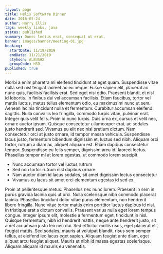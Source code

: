 ```yaml
---
layout: page
title: Helix Software Dinner
date: 2016-05-24
author: Harry Ellis
tags: weekly links, java
status: published
summary: Donec lectus erat, consequat ut erat.
banner: images/banner/meeting-01.jpg
booking:
  startDate: 11/18/2019
  endDate: 11/21/2019
  ctyhocn: ALBUAHX
  groupCode: HSD
published: true
---
```

Morbi a enim pharetra mi eleifend tincidunt at eget quam. Suspendisse vitae nulla sed nisl feugiat laoreet ac eu neque. Fusce sapien elit, placerat ac nunc quis, facilisis facilisis erat. Sed eget nisi odio. Praesent blandit et nisl id lobortis. In finibus dui vel accumsan facilisis. Etiam faucibus, tortor vel mattis luctus, metus tellus elementum odio, eu maximus mi nunc ut sem. Aenean lacinia tincidunt nulla et fermentum. Curabitur accumsan eleifend sagittis.
Nulla convallis leo fringilla, commodo turpis vitae, pulvinar erat. Integer quis velit felis. Proin id nunc turpis. Duis urna ex, cursus et velit nec, ornare auctor ipsum. Quisque consectetur ullamcorper erat, ac sodales justo hendrerit sed. Vivamus eu elit nec nisl pretium dictum. Nam consectetur orci at justo ornare, id tempor massa vehicula. Suspendisse lacus justo, fermentum bibendum dignissim et, luctus sed nibh. Aliquam orci tortor, rutrum a diam ac, aliquet aliquam est. Etiam dapibus consectetur tempor. Suspendisse eu felis semper, dignissim arcu id, laoreet lectus. Phasellus tempor mi at lorem egestas, ut commodo lorem suscipit.

* Nunc accumsan tortor vel luctus rutrum
* Sed non tortor rutrum nisl dapibus ornare
* Nam auctor diam id lacus sodales, sit amet dignissim lectus consectetur
* Vivamus eu lacus sit amet orci elementum egestas id sed ex.

Proin at pellentesque metus. Phasellus nec nunc lorem. Praesent in sem in purus gravida lacinia quis ut orci. Nulla scelerisque nibh commodo placerat lacinia. Phasellus tincidunt dolor vitae purus elementum, non hendrerit libero fringilla. Nunc vitae tortor mattis enim porttitor luctus dapibus id nisi. In tristique erat a dictum convallis. Praesent varius nulla eget lorem tempus congue. Integer ipsum elit, molestie a fermentum eget, tincidunt in nisl. Quisque fermentum, nibh id hendrerit mattis, neque ante hendrerit justo, sit amet accumsan justo leo nec dui. Sed efficitur mollis risus, eget placerat elit feugiat mattis. Sed sodales, mauris at volutpat blandit, risus sem semper tellus, at eleifend leo lacus eget sapien. Aliquam feugiat ante diam, eget aliquet arcu feugiat aliquet. Mauris et nibh id massa egestas scelerisque. Aliquam aliquam id mauris eu venenatis.

